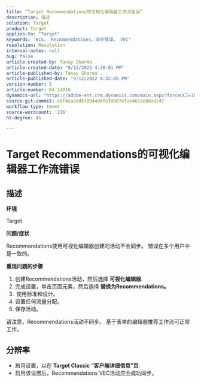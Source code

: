 ```yaml
---
title: “Target Recommendations的可视化编辑器工作流错误”
description: 描述
solution: Target
product: Target
applies-to: "Target"
keywords: "KCS， Recommendations，同步错误， VEC"
resolution: Resolution
internal-notes: null
bug: false
article-created-by: Tanay Sharma .
article-created-date: "9/12/2022 4:28:01 PM"
article-published-by: Tanay Sharma .
article-published-date: "9/12/2022 4:32:05 PM"
version-number: 5
article-number: KA-14016
dynamics-url: "https://adobe-ent.crm.dynamics.com/main.aspx?forceUCI=1&pagetype=entityrecord&etn=knowledgearticle&id=4bbfbbd8-b732-ed11-9db1-002248086735"
source-git-commit: e8f4ca2dd578944d4fe399074fab461de88ad247
workflow-type: tm+mt
source-wordcount: '116'
ht-degree: 4%

---
```


# Target Recommendations的可视化编辑器工作流错误

## 描述


<b>环境</b>

Target



<b>问题/症状</b>

Recommendations使用可视化编辑器创建的活动不会同步。 错误在多个用户中是一致的。

<b>重现问题的步骤</b>

1. 创建Recommendations活动，然后选择 <b>可视化编辑器</b>.
2. 完成设置，单击页面元素，然后选择 <b>替换为Recommendations。</b>
3. <b> </b>使用标准和设计。
4. 设置任何流量分配。
5. 保存活动。




请注意，Recommendations活动不同步。 基于表单的编辑器推荐工作流可正常工作。


## 分辨率


- 启用设置，以在 <b>Target Classic </b> <b>“客户端详细信息”页</b>.
- 启用该设置后，Recommendations VEC活动应会成功同步。



